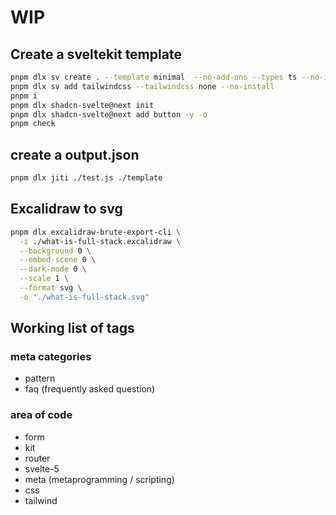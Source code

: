 # WIP

## Create a sveltekit template

```bash
pnpm dlx sv create . --template minimal  --no-add-ons --types ts --no-install
pnpm dlx sv add tailwindcss --tailwindcss none --no-install
pnpm i
pnpm dlx shadcn-svelte@next init
pnpm dlx shadcn-svelte@next add button -y -o
pnpm check
```

## create a output.json

```bash
pnpm dlx jiti ./test.js ./template
```

## Excalidraw to svg

```bash
pnpm dlx excalidraw-brute-export-cli \
  -i ./what-is-full-stack.excalidraw \
  --background 0 \
  --embed-scene 0 \
  --dark-mode 0 \
  --scale 1 \
  --format svg \
  -o "./what-is-full-stack.svg"
```

## Working list of tags

### meta categories

- pattern
- faq (frequently asked question)

### area of code

- form
- kit
- router
- svelte-5
- meta (metaprogramming / scripting)
- css
- tailwind
